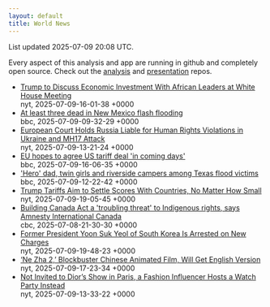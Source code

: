 ```yaml
---
layout: default
title: World News
---
```


<div markdown="0">
<div class="byline small text-muted">List updated <span class="datetime">2025-07-09 20:08 UTC</span>.</div>

<p>Every aspect of this analysis and app are running in github and completely open source. Check out the <a href="https://github.com/Castro-Media/Analysis">analysis</a> and <a href="https://github.com/Castro-Media/TopStoryReview.com">presentation</a> repos.</p>
<ul>
<li><a href='https://www.nytimes.com/2025/07/09/us/politics/trump-african-leaders-china.html'>Trump to Discuss Economic Investment With African Leaders at White House Meeting</a><div class='byline small text-muted'>nyt, <span class="datetime">2025-07-09-16-01-38 +0000</span></div></li>
<li><a href='https://www.bbc.com/news/articles/cx2jk51xv65o'>At least three dead in New Mexico flash flooding</a><div class='byline small text-muted'>bbc, <span class="datetime">2025-07-09-09-32-29 +0000</span></div></li>
<li><a href='https://www.nytimes.com/2025/07/09/world/europe/european-court-human-rights-russia-mh17-ukraine.html'>European Court Holds Russia Liable for Human Rights Violations in Ukraine and MH17 Attack</a><div class='byline small text-muted'>nyt, <span class="datetime">2025-07-09-13-21-24 +0000</span></div></li>
<li><a href='https://www.bbc.com/news/articles/cev0n01y8wwo'>EU hopes to agree US tariff deal 'in coming days'</a><div class='byline small text-muted'>bbc, <span class="datetime">2025-07-09-16-06-35 +0000</span></div></li>
<li><a href='https://www.bbc.com/news/articles/c5ygl8lpyyqo'>'Hero' dad, twin girls and riverside campers among Texas flood victims</a><div class='byline small text-muted'>bbc, <span class="datetime">2025-07-09-12-22-42 +0000</span></div></li>
<li><a href='https://www.nytimes.com/2025/07/09/business/economy/trump-tariffs-global-trade.html'>Trump Tariffs Aim to Settle Scores With Countries, No Matter How Small</a><div class='byline small text-muted'>nyt, <span class="datetime">2025-07-09-19-05-45 +0000</span></div></li>
<li><a href='https://www.cbc.ca/news/indigenous/bill-c5-amnesty-international-1.7580152?cmp=rss'>Building Canada Act a 'troubling threat' to Indigenous rights, says Amnesty International Canada</a><div class='byline small text-muted'>cbc, <span class="datetime">2025-07-08-21-30-30 +0000</span></div></li>
<li><a href='https://www.nytimes.com/2025/07/09/world/asia/south-korea-arrest-yoon-suk-yeol.html'>Former President Yoon Suk Yeol of South Korea Is Arrested on New Charges</a><div class='byline small text-muted'>nyt, <span class="datetime">2025-07-09-19-48-23 +0000</span></div></li>
<li><a href='https://www.nytimes.com/2025/07/09/movies/ne-zha-2-english-us-theaters.html'>&#8216;Ne Zha 2,&#8217; Blockbuster Chinese Animated Film, Will Get English Version</a><div class='byline small text-muted'>nyt, <span class="datetime">2025-07-09-17-23-34 +0000</span></div></li>
<li><a href='https://www.nytimes.com/2025/07/09/style/dior-watch-party-paris-elias-medini-lyas.html'>Not Invited to Dior&#8217;s Show in Paris, a Fashion Influencer Hosts a Watch Party Instead</a><div class='byline small text-muted'>nyt, <span class="datetime">2025-07-09-13-33-22 +0000</span></div></li>
</ul>
</div>
